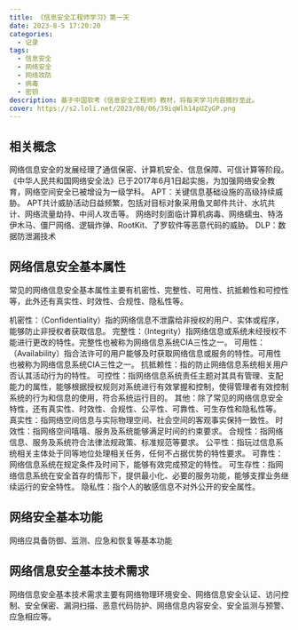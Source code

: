 ```yaml
---
title: 《信息安全工程师学习》第一天
date: 2023-8-5 17:20:20
categories:
  - 记录
tags:
  - 信息安全
  - 网络安全
  - 网络攻防
  - 病毒
  - 密钥
description: 基于中国软考《信息安全工程师》教材，将每天学习内容摘抄至此。
cover: https://s2.loli.net/2023/08/06/39iqWlh14pUZyGP.png
---
```


## 相关概念
网络信息安全的发展经理了通信保密、计算机安全、信息保障、可信计算等阶段。
《中华人民共和国网络安全法》已于2017年6月1日起实施，为加强网络安全教育，网络空间安全已被增设为一级学科。
APT：关键信息基础设施的高级持续威胁。
APT共计威胁活动日益频繁，包括对目标对象采用鱼叉邮件共计、水坑共计、网络流量劫持、中间人攻击等。
网络时刻面临计算机病毒、网络蠕虫、特洛伊木马、僵尸网络、逻辑炸弹、RootKit、了罗软件等恶意代码的威胁。
DLP：数据防泄漏技术
## 网络信息安全基本属性
常见的网络信息安全基本属性主要有机密性、完整性、可用性、抗抵赖性和可控性等，此外还有真实性、时效性、合规性、隐私性等。

机密性：（Confidentiality）指的网络信息不泄露给非授权的用户、实体或程序，能够防止非授权者获取信息。
完整性：（Integrity）指网络信息或系统未经授权不能进行更改的特性。完整性也被称为网络信息系统CIA三性之一。
可用性：（Availability）指合法许可的用户能够及时获取网络信息或服务的特性。可用性也被称为网络信息系统CIA三性之一。
抗抵赖性：指的防止网络信息系统相关用户否认其活动行为的特性。
可控性：指网络信息系统责任主题对其具有管理、支配能力的属性，能够根据授权规则对系统进行有效掌握和控制，使得管理者有效控制系统的行为和信息的使用，符合系统运行目的。
其他：除了常见的网络信息安全特性，还有真实性、时效性、合规性、公平性、可靠性、可生存性和隐私性等。
真实性：指网络空间信息与实际物理空间、社会空间的客观事实保持一致性。
时效性：指网络空间嘻嘻、服务及系统能够满足时间的约束要求。
合规性：指网络信息、服务及系统符合法律法规政策、标准规范等要求。
公平性：指玩过信息系统相关主体处于同等地位处理相关任务，任何不占据优势的特性要求。
可靠性：网络信息系统在规定条件及时间下，能够有效完成预定的特性。
可生存性：指网络信息系统在安全首存的情形下，提供最小化、必要的服务功能，能够支撑业务继续运行的安全特性。
隐私性：指个人的敏感信息不对外公开的安全属性。

## 网络安全基本功能
网络应具备防御、监测、应急和恢复等基本功能

## 网络信息安全基本技术需求
网络信息安全基本技术需求主要有网络物理环境安全、网络信息安全认证、访问控制、安全保密、漏洞扫描、恶意代码防护、网络信息内容安全、安全监测与预警、应急相应等。

